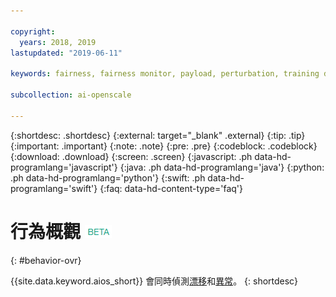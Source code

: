 ```yaml
---

copyright:
  years: 2018, 2019
lastupdated: "2019-06-11"

keywords: fairness, fairness monitor, payload, perturbation, training data, debiased

subcollection: ai-openscale

---
```


{:shortdesc: .shortdesc}
{:external: target="_blank" .external}
{:tip: .tip}
{:important: .important}
{:note: .note}
{:pre: .pre}
{:codeblock: .codeblock}
{:download: .download}
{:screen: .screen}
{:javascript: .ph data-hd-programlang='javascript'}
{:java: .ph data-hd-programlang='java'}
{:python: .ph data-hd-programlang='python'}
{:swift: .ph data-hd-programlang='swift'}
{:faq: data-hd-content-type='faq'}

# 行為概觀 ![測試版標記](images/beta.png)
{: #behavior-ovr}

{{site.data.keyword.aios_short}} 會同時偵測[漂移](https://test.cloud.ibm.com/docs/services/ai-openscale?topic=ai-openscale-behavior-drift-ovr)和[異常](https://test.cloud.ibm.com/docs/services/ai-openscale?topic=ai-openscale-behavior-anomalies)。
{: shortdesc}
